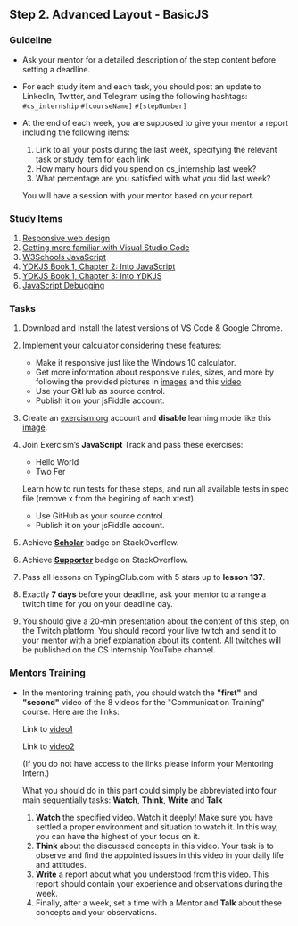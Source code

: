 ## Step 2. Advanced Layout - BasicJS

### Guideline

- Ask your mentor for a detailed description of the step content before setting a deadline.

- For each study item and each task, you should post an update to LinkedIn, Twitter, and Telegram using the following hashtags:
`#cs_internship`
`#[courseName]`
`#[stepNumber]`

- At the end of each week, you are supposed to give your mentor a report including the following items:
  1. Link to all your posts during the last week, specifying the relevant task or study item for each link
  2. How many hours did you spend on cs_internship last week?
  3. What percentage are you satisfied with what you did last week?
  
  You will have a session with your mentor based on your report.

### Study Items <!-- omit in toc -->

1. [Responsive web design](https://www.youtube.com/watch?v=zF6VSky4SIc)
2. [Getting more familiar with Visual Studio Code](https://code.visualstudio.com/docs/introvideos/basics)
3. [W3Schools JavaScript](https://www.w3schools.com/js/default.asp)
4. [YDKJS Book 1, Chapter 2: Into JavaScript](https://github.com/getify/You-Dont-Know-JS/blob/1st-ed/up%20%26%20going/ch2.md)
5. [YDKJS Book 1, Chapter 3: Into YDKJS](https://github.com/getify/You-Dont-Know-JS/blob/1st-ed/up%20%26%20going/ch3.md)
6. [JavaScript Debugging](https://link.medium.com/YRBvjadl3X)

### Tasks <!-- omit in toc -->

1. Download and Install the latest versions of VS Code & Google Chrome.

2. Implement your calculator considering these features:

   - Make it responsive just like the Windows 10 calculator.
   - Get more information about responsive rules, sizes, and more by following the provided pictures in [images](https://github.com/cs-internship/cs-internship-spec/tree/master/courses/web/images/step1) and this [video](https://youtu.be/zddyn5_KCj8) 
   - Use your GitHub as source control.
   - Publish it on your jsFiddle account.

3. Create an [exercism.org](https://exercism.org/) account and **disable** learning mode like this [image](https://github.com/cs-internship/cs-internship-spec/tree/master/courses/web/images/step2/exercism-disable-learning-mode.png).

4. Join Exercism’s **JavaScript** Track and pass these exercises:

   - Hello World
   - Two Fer

   Learn how to run tests for these steps, and run all available tests in spec file (remove x from the begining of each xtest).

   - Use GitHub as your source control.
   - Publish it on your jsFiddle account.

5. Achieve [**Scholar**](https://stackoverflow.com/help/badges/10/scholar) badge on StackOverflow.
6. Achieve [**Supporter**](https://stackoverflow.com/help/badges/6/supporter) badge on StackOverflow.
7. Pass all lessons on TypingClub.com with 5 stars up to **lesson 137**.
8. Exactly **7 days** before your deadline, ask your mentor to arrange a twitch time for you on your deadline day.
9. You should give a 20-min presentation about the content of this step, on the Twitch platform. You should record your live twitch and send it to your mentor with a brief explanation about its content. All twitches will be published on the CS Internship YouTube channel.


### Mentors Training

- In the mentoring training path, you should watch the **"first"** and **"second"** video of the 8 videos for the "Communication Training" course.  Here are the links:

  Link to [video1](https://drive.google.com/file/d/1IlQ7RtcyMt3WOApAnw5EluRauyhmKksi/view?usp=sharing)

  Link to [video2](https://drive.google.com/file/d/1xV1DX8sZ7sEcH4pBVrOno_V4IHQFj6xF/view?usp=sharing)

  (If you do not have access to the links please inform your Mentoring Intern.)

  What you should do in this part could simply be abbreviated into four main sequentially tasks: **Watch**, **Think**, **Write** and **Talk**
  1. **Watch** the specified video. Watch it deeply! Make sure you have settled a proper environment and situation to watch it. In this way, you can have the highest of your focus on it.
  2. **Think** about the discussed concepts in this video. Your task is to observe and find the appointed issues in this video in your daily life and attitudes.
  3. **Write** a report about what you understood from this video. This report should contain your experience and observations during the week.
  4. Finally, after a week, set a time with a Mentor and **Talk** about these concepts and your observations.
